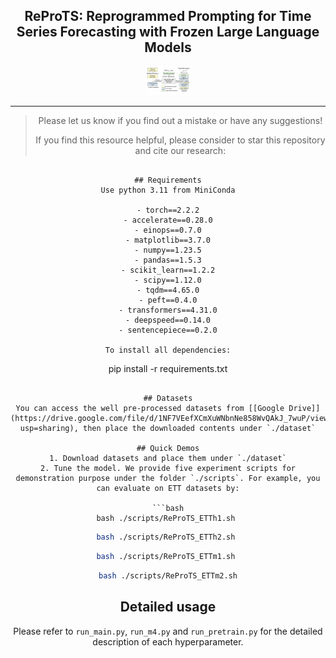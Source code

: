 <div align="center">
  <!-- <h1><b> ReProTS </b></h1> -->
  <!-- <h2><b> ReProTS </b></h2> -->
  <h2><b> ReProTS: Reprogrammed Prompting for Time Series Forecasting with Frozen Large Language Models </b></h2>


<div align="center">



</div>

<p align="center">

<img src="./figures/model1.png" width="70">

</p>

---
>
>  Please let us know if you find out a mistake or have any suggestions!
> 
>  If you find this resource helpful, please consider to star this repository and cite our research:

```

## Requirements
Use python 3.11 from MiniConda

- torch==2.2.2
- accelerate==0.28.0
- einops==0.7.0
- matplotlib==3.7.0
- numpy==1.23.5
- pandas==1.5.3
- scikit_learn==1.2.2
- scipy==1.12.0
- tqdm==4.65.0
- peft==0.4.0
- transformers==4.31.0
- deepspeed==0.14.0
- sentencepiece==0.2.0

To install all dependencies:
```
pip install -r requirements.txt
```

## Datasets
You can access the well pre-processed datasets from [[Google Drive]](https://drive.google.com/file/d/1NF7VEefXCmXuWNbnNe858WvQAkJ_7wuP/view?usp=sharing), then place the downloaded contents under `./dataset`

## Quick Demos
1. Download datasets and place them under `./dataset`
2. Tune the model. We provide five experiment scripts for demonstration purpose under the folder `./scripts`. For example, you can evaluate on ETT datasets by:

```bash
bash ./scripts/ReProTS_ETTh1.sh 
```
```bash
bash ./scripts/ReProTS_ETTh2.sh 
```
```bash
bash ./scripts/ReProTS_ETTm1.sh 
```
```bash
bash ./scripts/ReProTS_ETTm2.sh
```

## Detailed usage

Please refer to ```run_main.py```, ```run_m4.py``` and ```run_pretrain.py``` for the detailed description of each hyperparameter.

